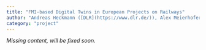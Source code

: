```yaml
---
title: "FMI-based Digital Twins in European Projects on Railways"
author: "Andreas Heckmann ([DLR](https://www.dlr.de/)), Alex Meierhofer ([VIF](https://www.virtual-vehicle.at/)), Blas Blanco Mula ([CAF](https://www.cafmobility.com/))"
category: "project"
---
```


*Missing content, will be fixed soon.*
